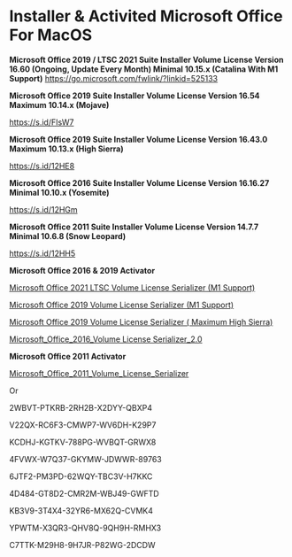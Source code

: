 # **Installer & Activited Microsoft Office For MacOS**

**Microsoft Office 2019 / LTSC 2021 Suite Installer Volume License Version 16.60 (Ongoing, Update Every Month) Minimal 10.15.x (Catalina With M1 Support)**
https://go.microsoft.com/fwlink/?linkid=525133


**Microsoft Office 2019 Suite Installer Volume License Version 16.54 Maximum 10.14.x (Mojave)**

https://s.id/FIsW7

**Microsoft Office 2019 Suite Installer Volume License Version 16.43.0 Maximum 10.13.x (High Sierra)**

https://s.id/12HE8

**Microsoft Office 2016 Suite Installer Volume License Version 16.16.27 Minimal 10.10.x (Yosemite)**

https://s.id/12HGm

**Microsoft Office 2011 Suite Installer Volume License Version 14.7.7 Minimal 10.6.8 (Snow Leopard)**

https://s.id/12HH5




**Microsoft Office 2016 & 2019 Activator**

[Microsoft Office 2021 LTSC Volume License Serializer (M1 Support)](https://raw.githubusercontent.com/alsyundawy/Microsoft-Office-For-MacOS/master/Microsoft_Office_LTSC_2021_VL_Serializer.pkg)

[Microsoft Office 2019 Volume License Serializer  (M1 Support) ](https://raw.githubusercontent.com/alsyundawy/Microsoft-Office-For-MacOS/master/Microsoft_Office_2019_VL_Serializer_Universal.pkg)

[Microsoft Office 2019 Volume License Serializer ( Maximum High Sierra)](https://raw.githubusercontent.com/alsyundawy/Microsoft-Office-For-MacOS/master/Microsoft_Office_2019_VL_Serializer.pkg)

[Microsoft_Office_2016_Volume License Serializer_2.0](https://raw.githubusercontent.com/alsyundawy/Microsoft-Office-For-MacOS/master/Microsoft_Office_2016_VL_Serializer_2.0.pkg)

**Microsoft Office 2011 Activator**

[Microsoft_Office_2011_Volume_License_Serializer](https://raw.githubusercontent.com/alsyundawy/Microsoft-Office-For-MacOS/master/vlmsommxi.dmg)

Or

2WBVT-PTKRB-2RH2B-X2DYY-QBXP4

V22QX-RC6F3-CMWP7-WV6DH-K29P7

KCDHJ-KGTKV-788PG-WVBQT-GRWX8

4FVWX-W7Q37-GKYMW-JDWWR-89763

6JTF2-PM3PD-62WQY-TBC3V-H7KKC

4D484-GT8D2-CMR2M-WBJ49-GWFTD

KB3V9-3T4X4-32YR6-MX62Q-CVMK4

YPWTM-X3QR3-QHV8Q-9QH9H-RMHX3

C7TTK-M29H8-9H7JR-P82WG-2DCDW
